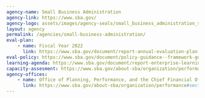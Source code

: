 ```yaml
---
agency-name: Small Business Administration
agency-link: https://www.sba.gov/
agency-logo: assets/images/agency-seals/small_business_administration_seal.png
layout: agency
permalink: /agencies/small-business-administration/
eval-plan:
    - name: Fiscal Year 2022
      link: https://www.sba.gov/document/report-annual-evaluation-plan
eval-policy: https://www.sba.gov/document/policy-guidance--framework-guidelines-program-evaluation-us-small-business-administration
learning-agenda: https://www.sba.gov/document/report-enterprise-learning-agenda
capacity-assesment: https://www.sba.gov/about-sba/organization/performance#section-header-6
agency-offices:
    - name: Office of Planning, Performance, and the Chief Financial Officer
      link: https://www.sba.gov/about-sba/organization/performance#section-header-6
---
```

